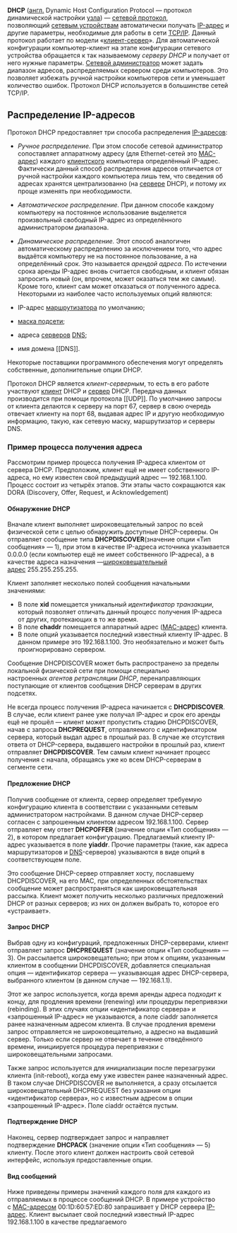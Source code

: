 **DHCP** ([англ.](https://ru.wikipedia.org/wiki/%D0%90%D0%BD%D0%B3%D0%BB%D0%B8%D0%B9%D1%81%D0%BA%D0%B8%D0%B9_%D1%8F%D0%B7%D1%8B%D0%BA "Английский язык") Dynamic Host Configuration Protocol — протокол динамической настройки [узла](https://ru.wikipedia.org/wiki/%D0%A5%D0%BE%D1%81%D1%82 "Хост")) — [сетевой протокол](https://ru.wikipedia.org/wiki/%D0%A1%D0%B5%D1%82%D0%B5%D0%B2%D0%BE%D0%B9_%D0%BF%D1%80%D0%BE%D1%82%D0%BE%D0%BA%D0%BE%D0%BB "Сетевой протокол"), позволяющий [сетевым устройствам](https://ru.wikipedia.org/wiki/%D0%A1%D0%B5%D1%82%D0%B5%D0%B2%D0%BE%D0%B5_%D1%83%D1%81%D1%82%D1%80%D0%BE%D0%B9%D1%81%D1%82%D0%B2%D0%BE "Сетевое устройство") автоматически получать [IP-адрес](https://ru.wikipedia.org/wiki/IP-%D0%B0%D0%B4%D1%80%D0%B5%D1%81 "IP-адрес") и другие параметры, необходимые для работы в сети [TCP/IP](https://ru.wikipedia.org/wiki/TCP/IP "TCP/IP"). Данный протокол работает по модели «[клиент-сервер](https://ru.wikipedia.org/wiki/%D0%9A%D0%BB%D0%B8%D0%B5%D0%BD%D1%82-%D1%81%D0%B5%D1%80%D0%B2%D0%B5%D1%80 "Клиент-сервер")». Для автоматической конфигурации компьютер-клиент на этапе конфигурации сетевого устройства обращается к так называемому _серверу DHCP_ и получает от него нужные параметры. [Сетевой администратор](https://ru.wikipedia.org/wiki/%D0%A1%D0%B5%D1%82%D0%B5%D0%B2%D0%BE%D0%B9_%D0%B0%D0%B4%D0%BC%D0%B8%D0%BD%D0%B8%D1%81%D1%82%D1%80%D0%B0%D1%82%D0%BE%D1%80 "Сетевой администратор") может задать диапазон адресов, распределяемых сервером среди компьютеров. Это позволяет избежать ручной настройки компьютеров сети и уменьшает количество ошибок. Протокол DHCP используется в большинстве сетей TCP/IP.
## Распределение IP-адресов

Протокол DHCP предоставляет три способа распределения [IP-адресов](https://ru.wikipedia.org/wiki/IP-%D0%B0%D0%B4%D1%80%D0%B5%D1%81 "IP-адрес"):

- _Ручное распределение._ При этом способе сетевой администратор сопоставляет аппаратному адресу (для Ethernet-сетей это [MAC-адрес](https://ru.wikipedia.org/wiki/MAC-%D0%B0%D0%B4%D1%80%D0%B5%D1%81 "MAC-адрес")) каждого [клиентского](https://ru.wikipedia.org/wiki/%D0%9A%D0%BB%D0%B8%D0%B5%D0%BD%D1%82_(%D0%B8%D0%BD%D1%84%D0%BE%D1%80%D0%BC%D0%B0%D1%82%D0%B8%D0%BA%D0%B0) "Клиент (информатика)") компьютера определённый IP-адрес. Фактически данный способ распределения адресов отличается от ручной настройки каждого компьютера лишь тем, что сведения об адресах хранятся централизованно (на [сервере](https://ru.wikipedia.org/wiki/%D0%A1%D0%B5%D1%80%D0%B2%D0%B5%D1%80_(%D0%BF%D1%80%D0%BE%D0%B3%D1%80%D0%B0%D0%BC%D0%BC%D0%BD%D0%BE%D0%B5_%D0%BE%D0%B1%D0%B5%D1%81%D0%BF%D0%B5%D1%87%D0%B5%D0%BD%D0%B8%D0%B5) "Сервер (программное обеспечение)") DHCP), и потому их проще изменять при необходимости.
- _Автоматическое распределение._ При данном способе каждому компьютеру на постоянное использование выделяется произвольный свободный IP-адрес из определённого администратором диапазона.
- _Динамическое распределение._ Этот способ аналогичен автоматическому распределению за исключением того, что адрес выдаётся компьютеру не на постоянное пользование, а на определённый срок. Это называется _арендой адреса_. По истечении срока аренды IP-адрес вновь считается свободным, и клиент обязан запросить новый (он, впрочем, может оказаться тем же самым). Кроме того, клиент сам может отказаться от полученного адреса.
Некоторыми из наиболее часто используемых опций являются:

- IP-адрес [маршрутизатора](https://ru.wikipedia.org/wiki/%D0%9C%D0%B0%D1%80%D1%88%D1%80%D1%83%D1%82%D0%B8%D0%B7%D0%B0%D1%82%D0%BE%D1%80 "Маршрутизатор") по умолчанию;
- [маска подсети](https://ru.wikipedia.org/wiki/%D0%9C%D0%B0%D1%81%D0%BA%D0%B0_%D0%BF%D0%BE%D0%B4%D1%81%D0%B5%D1%82%D0%B8 "Маска подсети");
- адреса [серверов](https://ru.wikipedia.org/wiki/%D0%A1%D0%B5%D1%80%D0%B2%D0%B5%D1%80_(%D0%BF%D1%80%D0%B8%D0%BB%D0%BE%D0%B6%D0%B5%D0%BD%D0%B8%D0%B5) "Сервер (приложение)") [DNS](https://ru.wikipedia.org/wiki/DNS "DNS");
- имя домена [[DNS]].

Некоторые поставщики программного обеспечения могут определять собственные, дополнительные опции DHCP.

Протокол DHCP является _клиент-серверным_, то есть в его работе участвуют [клиент](https://ru.wikipedia.org/wiki/%D0%9A%D0%BB%D0%B8%D0%B5%D0%BD%D1%82_(%D0%BF%D1%80%D0%BE%D0%B3%D1%80%D0%B0%D0%BC%D0%BC%D0%BD%D1%8B%D0%B9) "Клиент (программный)") DHCP и [сервер](https://ru.wikipedia.org/wiki/%D0%A1%D0%B5%D1%80%D0%B2%D0%B5%D1%80_(%D0%BF%D1%80%D0%B8%D0%BB%D0%BE%D0%B6%D0%B5%D0%BD%D0%B8%D0%B5) "Сервер (приложение)") DHCP. Передача данных производится при помощи протокола [[UDP]]. По умолчанию запросы от клиента делаются к серверу на порт 67, сервер в свою очередь отвечает клиенту на порт 68, выдавая адрес IP и другую необходимую информацию, такую, как сетевую маску, маршрутизатор и серверы DNS.

### Пример процесса получения адреса

Рассмотрим пример процесса получения IP-адреса клиентом от сервера DHCP. Предположим, клиент ещё не имеет собственного IP-адреса, но ему известен свой предыдущий адрес — 192.168.1.100. Процесс состоит из четырёх этапов. Эти этапы часто сокращаются как DORA (Discovery, Offer, Request, и Acknowledgement)

#### Обнаружение DHCP

Вначале клиент выполняет широковещательный запрос по всей физической сети с целью обнаружить доступные DHCP-серверы. Он отправляет сообщение типа **DHCPDISCOVER**(значение опции «Тип сообщения» — 1), при этом в качестве IP-адреса источника указывается 0.0.0.0 (если компьютер ещё не имеет собственного IP-адреса), а в качестве адреса назначения —[широковещательный адрес](https://ru.wikipedia.org/wiki/%D0%A8%D0%B8%D1%80%D0%BE%D0%BA%D0%BE%D0%B2%D0%B5%D1%89%D0%B0%D1%82%D0%B5%D0%BB%D1%8C%D0%BD%D1%8B%D0%B9_%D0%B0%D0%B4%D1%80%D0%B5%D1%81 "Широковещательный адрес") 255.255.255.255.

Клиент заполняет несколько полей сообщения начальными значениями:

- В поле **xid** помещается уникальный _идентификатор транзакции_, который позволяет отличать данный процесс получения IP-адреса от других, протекающих в то же время.
- В поле **chaddr** помещается аппаратный адрес ([MAC-адрес](https://ru.wikipedia.org/wiki/MAC-%D0%B0%D0%B4%D1%80%D0%B5%D1%81 "MAC-адрес")) клиента.
- В поле опций указывается последний известный клиенту IP-адрес. В данном примере это 192.168.1.100. Это необязательно и может быть проигнорировано сервером.

Сообщение DHCPDISCOVER может быть распространено за пределы локальной физической сети при помощи специально настроенных _агентов ретрансляции DHCP_, перенаправляющих поступающие от клиентов сообщения DHCP серверам в других подсетях.

Не всегда процесс получения IP-адреса начинается с **DHCPDISCOVER**. В случае, если клиент ранее уже получал IP-адрес и срок его аренды ещё не прошёл — клиент может пропустить стадию DHCPDISCOVER, начав с запроса **DHCPREQUEST**, отправляемого с идентификатором сервера, который выдал адрес в прошлый раз. В случае же отсутствия ответа от DHCP-сервера, выдавшего настройки в прошлый раз, клиент отправляет **DHCPDISCOVER**. Тем самым клиент начинает процесс получения с начала, обращаясь уже ко всем DHCP-серверам в сегменте сети.

#### Предложение DHCP

Получив сообщение от клиента, сервер определяет требуемую конфигурацию клиента в соответствии с указанными сетевым администратором настройками. В данном случае DHCP-сервер согласен с запрошенным клиентом адресом 192.168.1.100. Сервер отправляет ему ответ **DHCPOFFER** (значение опции «Тип сообщения» — 2), в котором предлагает конфигурацию. Предлагаемый клиенту IP-адрес указывается в поле **yiaddr**. Прочие параметры (такие, как адреса маршрутизаторов и [DNS](https://ru.wikipedia.org/wiki/DNS "DNS")-серверов) указываются в виде опций в соответствующем поле.

Это сообщение DHCP-сервер отправляет хосту, пославшему DHCPDISCOVER, на его MAC, при определенных обстоятельствах сообщение может распространяться как широковещательная рассылка. Клиент может получить несколько различных предложений DHCP от разных серверов; из них он должен выбрать то, которое его «устраивает».

#### Запрос DHCP

Выбрав одну из конфигураций, предложенных DHCP-серверами, клиент отправляет запрос **DHCPREQUEST** (значение опции «Тип сообщения» — 3). Он рассылается широковещательно; при этом к опциям, указанным клиентом в сообщении DHCPDISCOVER, добавляется специальная опция — идентификатор сервера — указывающая адрес DHCP-сервера, выбранного клиентом (в данном случае — 192.168.1.1).

Этот же запрос используется, когда время аренды адреса подходит к концу, для продления времени (renewing) или процедуры перепривязки (rebinding). В этих случаях опции «идентификатор сервера» и «запрошенный IP-адрес» не указываются, а поле ciaddr заполняется ранее назначенным адресом клиента. В случае продления времени запрос отправляется не широковещательно, а адресно на выдавший сервер. Только если сервер не отвечает в течение отведённого времени, инициируется процедура перепривязки с широковещательными запросами.

Также запрос используется для инициализации после перезагрузки клиента (init-reboot), когда ему уже известен ранее назначенный адрес. В таком случае DHCPDISCOVER не выполняется, а сразу отсылается широковещательный DHCPREQUEST без указания опции «идентификатор сервера», но с известным адресом в опции «запрошенный IP-адрес». Поле ciaddr остаётся пустым.

#### Подтверждение DHCP

Наконец, сервер подтверждает запрос и направляет подтверждение **DHCPACK** (значение опции «Тип сообщения» — 5) клиенту. После этого клиент должен настроить свой сетевой интерфейс, используя предоставленные опции.

#### Вид сообщений

Ниже приведены примеры значений каждого поля для каждого из отправляемых в процессе сообщений DHCP. В примере устройство с [MAC-адресом](https://ru.wikipedia.org/wiki/MAC-%D0%B0%D0%B4%D1%80%D0%B5%D1%81 "MAC-адрес") 00:1D:60:57:ED:80 запрашивает у DHCP сервера [IP-адрес](https://ru.wikipedia.org/wiki/IP-%D0%B0%D0%B4%D1%80%D0%B5%D1%81 "IP-адрес"). Клиент высылает свой последний известный IP-адрес 192.168.1.100 в качестве предлагаемого